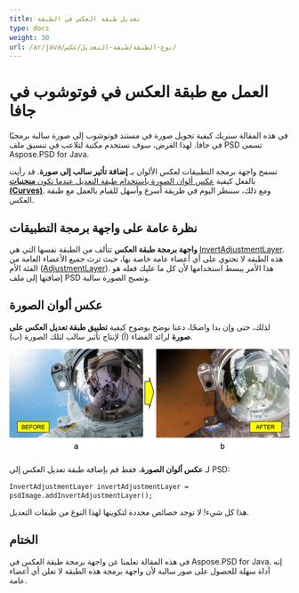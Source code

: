 ```yaml
---
title: تعديل طبقة العكس في الطبقة
type: docs
weight: 30
url: /ar/java/نوع-الطبقة/طبقة-التعديل/عكس/
---
```


# العمل مع طبقة العكس في فوتوشوب في جافا

في هذه المقالة سنريك كيفية تحويل صورة في مستند فوتوشوب إلى صورة سالبة برمجيًا في جافا. لهذا الغرض، سوف نستخدم مكتبة لتلاعب في تنسيق ملف PSD تسمى Aspose.PSD for Java.

تسمح واجهة برمجة التطبيقات لعكس الألوان بـ **إضافة تأثير سالب إلى صورة**. قد رأيت بالفعل كيفية [عكس ألوان الصورة باستخدام طبقة التعديل عندما تكون **منحنيات (Curves)**](/psd/ar/java/نوع-الطبقة/طبقة-التعديل/منحنيات/). ومع ذلك، سننظر اليوم في طريقة أسرع وأسهل للقيام بالعمل مع طبقة العكس.

## نظرة عامة على واجهة برمجة التطبيقات

**واجهة برمجة طبقة العكس** تتألف من الطبقة نفسها التي هي [InvertAdjustmentLayer](https://reference.aspose.com/psd/java/com.aspose.psd.fileformats.psd.layers.adjustmentlayers/InvertAdjustmentLayer). هذه الطبقة لا تحتوي على أي أعضاء عامة خاصة بها، حيث ترث جميع الأعضاء العامة من الفئة الأم ([AdjustmentLayer](https://reference.aspose.com/psd/java/com.aspose.psd.fileformats.psd.layers.adjustmentlayers/AdjustmentLayer)). هذا الأمر يبسط استخدامها لأن كل ما عليك فعله هو إضافتها إلى ملف PSD وتصبح الصورة سالبة.

## عكس ألوان الصورة

لذلك، حتى وإن بدا واضحًا، دعنا نوضح بوضوح كيفية **تطبيق طبقة تعديل العكس على صورة** لرائد الفضاء (أ) لإنتاج تأثير سالب لتلك الصورة (ب).

![مثال على طبقة تعديل العكس قبل وبعد](invert-adjustment-layer-figure-1.png)

لـ **عكس ألوان الصورة**، فقط قم بإضافة طبقة تعديل العكس إلى PSD:

    InvertAdjustmentLayer invertAdjustmentLayer = psdImage.addInvertAdjustmentLayer();

هذا كل شيء! لا توجد خصائص محددة لتكوينها لهذا النوع من طبقات التعديل.

## الختام

في هذه المقالة تعلمنا عن واجهة برمجة طبقة العكس في Aspose.PSD for Java. إنه أداة سهلة للحصول على صور سالبة لأن واجهة برمجة هذه الطبقة لا تعلن أي أعضاء عامة.